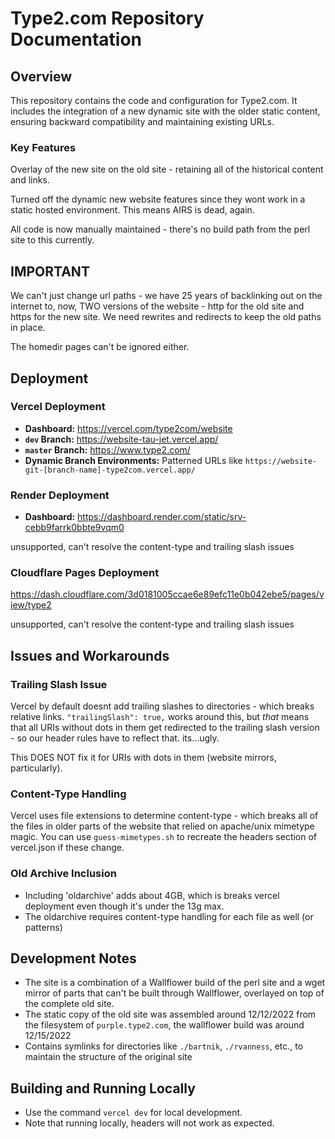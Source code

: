# Type2.com Repository Documentation

## Overview

This repository contains the code and configuration for Type2.com. It includes the integration of a new dynamic site with the older static content, ensuring backward compatibility and maintaining existing URLs.

### Key Features

Overlay of the new site on the old site - retaining all of the historical content and links.

Turned off the dynamic new website features since they wont work in a static hosted environment.   This means AIRS is dead, again.

All code is now manually maintained - there's no build path from the perl site to this currently.


## IMPORTANT

We can't just change url paths - we have 25 years of backlinking out on the internet to, now, TWO versions of the website - http for the old site and https for the new site.  We need rewrites and redirects to keep the old paths in place.

The homedir pages can't be ignored either.


## Deployment

### Vercel Deployment

- **Dashboard:** https://vercel.com/type2com/website
- **`dev` Branch:** https://website-tau-jet.vercel.app/
- **`master` Branch:** https://www.type2.com/
- **Dynamic Branch Environments:** Patterned URLs like `https://website-git-[branch-name]-type2com.vercel.app/`

### Render Deployment

- **Dashboard:** https://dashboard.render.com/static/srv-cebb9farrk0bbte9vqm0

unsupported, can't resolve the content-type and trailing slash issues

### Cloudflare Pages Deployment

https://dash.cloudflare.com/3d0181005ccae6e89efc11e0b042ebe5/pages/view/type2

unsupported, can't resolve the content-type and trailing slash issues

## Issues and Workarounds

### Trailing Slash Issue

Vercel by default doesnt add trailing slashes to directories - which breaks relative links.   `"trailingSlash": true,` works around this, but _that_ means that all URIs without dots in them get redirected to the trailing slash version - so our header rules have to reflect that.  its...ugly.

This DOES NOT fix it for URIs with dots in them (website mirrors, particularly).

### Content-Type Handling

Vercel uses file extensions to determine content-type - which breaks all of the files in older parts of the website that relied on apache/unix mimetype magic.  You can use `guess-mimetypes.sh` to recreate the headers section of vercel.json if these change.

### Old Archive Inclusion

- Including 'oldarchive' adds about 4GB, which is breaks vercel deployment even though it's under the 13g max.
- The oldarchive requires content-type handling for each file as well (or patterns)

## Development Notes

- The site is a combination of a Wallflower build of the perl site and a wget mirror of parts that can't be built through Wallflower, overlayed on top of the complete old site.
- The static copy of the old site was assembled around 12/12/2022 from the filesystem of `purple.type2.com`, the wallflower build was around 12/15/2022
- Contains symlinks for directories like `./bartnik`, `./rvanness`, etc., to maintain the structure of the original site

## Building and Running Locally

- Use the command `vercel dev` for local development.
- Note that running locally, headers will not work as expected.

